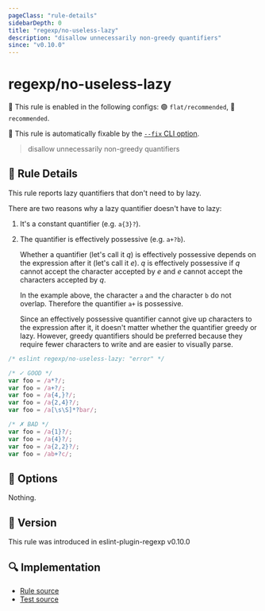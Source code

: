 ```yaml
---
pageClass: "rule-details"
sidebarDepth: 0
title: "regexp/no-useless-lazy"
description: "disallow unnecessarily non-greedy quantifiers"
since: "v0.10.0"
---
```

# regexp/no-useless-lazy

💼 This rule is enabled in the following configs: 🟢 `flat/recommended`, 🔵 `recommended`.

🔧 This rule is automatically fixable by the [`--fix` CLI option](https://eslint.org/docs/latest/user-guide/command-line-interface#--fix).

<!-- end auto-generated rule header -->

> disallow unnecessarily non-greedy quantifiers

## :book: Rule Details

This rule reports lazy quantifiers that don't need to by lazy.

There are two reasons why a lazy quantifier doesn't have to lazy:

1. It's a constant quantifier (e.g. `a{3}?`).

2. The quantifier is effectively possessive (e.g. `a+?b`).

   Whether a quantifier (let's call it _q_) is effectively possessive depends on the expression after it (let's call it _e_). _q_ is effectively possessive if _q_ cannot accept the character accepted by _e_ and _e_ cannot accept the characters accepted by _q_.

   In the example above, the character `a` and the character `b` do not overlap. Therefore the quantifier `a+` is possessive.

   Since an effectively possessive quantifier cannot give up characters to the expression after it, it doesn't matter whether the quantifier greedy or lazy. However, greedy quantifiers should be preferred because they require fewer characters to write and are easier to visually parse.

<eslint-code-block fix>

```js
/* eslint regexp/no-useless-lazy: "error" */

/* ✓ GOOD */
var foo = /a*?/;
var foo = /a+?/;
var foo = /a{4,}?/;
var foo = /a{2,4}?/;
var foo = /a[\s\S]*?bar/;

/* ✗ BAD */
var foo = /a{1}?/;
var foo = /a{4}?/;
var foo = /a{2,2}?/;
var foo = /ab+?c/;
```

</eslint-code-block>

## :wrench: Options

Nothing.

## :rocket: Version

This rule was introduced in eslint-plugin-regexp v0.10.0

## :mag: Implementation

- [Rule source](https://github.com/ota-meshi/eslint-plugin-regexp/blob/master/lib/rules/no-useless-lazy.ts)
- [Test source](https://github.com/ota-meshi/eslint-plugin-regexp/blob/master/tests/lib/rules/no-useless-lazy.ts)
